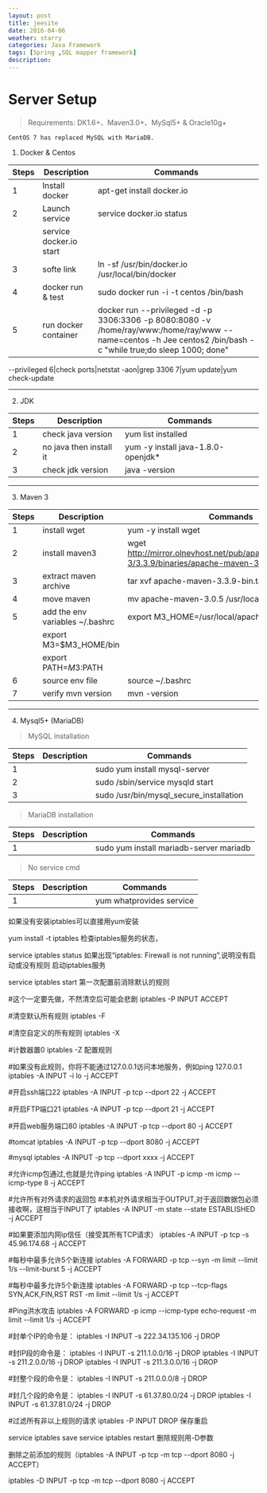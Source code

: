 ```yaml
---
layout: post
title: jeesite
date: 2016-04-06
weather: starry
categories: Java Framework
tags: [Spring ,SQL mapper framework]
description: 
---
```


# Server Setup

> Requirements: DK1.6+、Maven3.0+、MySql5+ & Oracle10g+
	
	CentOS 7 has replaced MySQL with MariaDB.

1. Docker & Centos

Steps|Description|Commands
---|---|---
1|Install docker| apt-get install docker.io
2|Launch service| service docker.io status
|| service docker.io start
3|softe link| ln -sf /usr/bin/docker.io /usr/local/bin/docker
4|docker run & test| sudo docker run -i -t centos /bin/bash
5|run docker container| docker run --privileged  -d -p 3306:3306 -p 8080:8080 -v /home/ray/www:/home/ray/www --name=centos -h Jee centos2 /bin/bash -c "while true;do sleep 1000; done"

--privileged 
6|check ports|netstat -aon|grep 3306
7|yum update|yum check-update

---

2. JDK

Steps|Description|Commands
---|---|---
1|check java version| yum list installed| grep java
2|no java then install it| yum -y install java-1.8.0-openjdk*
3|check jdk version| java -version

---

3. Maven 3

Steps|Description|Commands
---|---|---
1|install wget| yum -y install wget 
2|install maven3| wget http://mirror.olnevhost.net/pub/apache/maven/maven-3/3.3.9/binaries/apache-maven-3.3.9-bin.tar.gz
3|extract maven archive| tar xvf apache-maven-3.3.9-bin.tar.gz
4|move maven|mv apache-maven-3.0.5  /usr/local/apache-maven
5|add the env variables ~/.bashrc| export M3_HOME=/usr/local/apache-maven
||export M3=$M3_HOME/bin 
||export PATH=$M3:$PATH
6|source env file| source ~/.bashrc
7|verify mvn version|mvn -version

---

4. Mysql5+ (MariaDB)

> MySQL installation

Steps|Description|Commands
---|---|---
1||sudo yum install mysql-server
2||sudo /sbin/service mysqld start
3||sudo /usr/bin/mysql_secure_installation

> MariaDB installation

Steps|Description|Commands
---|---|---
1||sudo yum install mariadb-server mariadb

> No service cmd

Steps|Description|Commands
---|---|---
1||yum whatprovides service






如果没有安装iptables可以直接用yum安装

yum install -t iptables
检查iptables服务的状态，

service iptables status
如果出现“iptables: Firewall is not running”,说明没有启动或没有规则
启动iptables服务

service iptables start
第一次配置前消除默认的规则

#这个一定要先做，不然清空后可能会悲剧
iptables -P INPUT ACCEPT

#清空默认所有规则 
iptables -F

#清空自定义的所有规则 
iptables -X

#计数器置0
 iptables -Z
配置规则 

#如果没有此规则，你将不能通过127.0.0.1访问本地服务，例如ping 127.0.0.1 
iptables -A INPUT -i lo -j ACCEPT    

#开启ssh端口22 
iptables -A INPUT -p tcp --dport 22 -j ACCEPT

#开启FTP端口21 
iptables -A INPUT -p tcp --dport 21 -j ACCEPT

#开启web服务端口80
iptables -A INPUT -p tcp --dport 80 -j ACCEPT

#tomcat 
iptables -A INPUT -p tcp --dport 8080 -j ACCEPT

#mysql 
iptables -A INPUT -p tcp --dport xxxx -j ACCEPT

#允许icmp包通过,也就是允许ping 
iptables -A INPUT -p icmp -m icmp --icmp-type 8 -j ACCEPT

#允许所有对外请求的返回包 
#本机对外请求相当于OUTPUT,对于返回数据包必须接收啊，这相当于INPUT了 
iptables -A INPUT -m state --state ESTABLISHED -j ACCEPT

#如果要添加内网ip信任（接受其所有TCP请求） 
iptables -A INPUT -p tcp -s 45.96.174.68 -j ACCEPT

#每秒中最多允许5个新连接
iptables -A FORWARD -p tcp --syn -m limit --limit 1/s --limit-burst 5 -j ACCEPT

#每秒中最多允许5个新连接
iptables -A FORWARD -p tcp --tcp-flags SYN,ACK,FIN,RST RST -m limit --limit 1/s -j ACCEPT

#Ping洪水攻击
iptables -A FORWARD -p icmp --icmp-type echo-request -m limit --limit 1/s -j ACCEPT

#封单个IP的命令是：
iptables -I INPUT -s 222.34.135.106 -j DROP

#封IP段的命令是：
iptables -I INPUT -s 211.1.0.0/16 -j DROP
iptables -I INPUT -s 211.2.0.0/16 -j DROP
iptables -I INPUT -s 211.3.0.0/16 -j DROP

#封整个段的命令是：
iptables -I INPUT -s 211.0.0.0/8 -j DROP

#封几个段的命令是：
iptables -I INPUT -s 61.37.80.0/24 -j DROP
iptables -I INPUT -s 61.37.81.0/24 -j DROP

#过滤所有非以上规则的请求 
iptables -P INPUT DROP
 保存重启 

service iptables save
service iptables restart
 删除规则用-D参数

删除之前添加的规则（iptables -A INPUT -p tcp -m tcp --dport 8080 -j ACCEPT）

iptables -D INPUT -p tcp -m tcp --dport 8080 -j ACCEPT